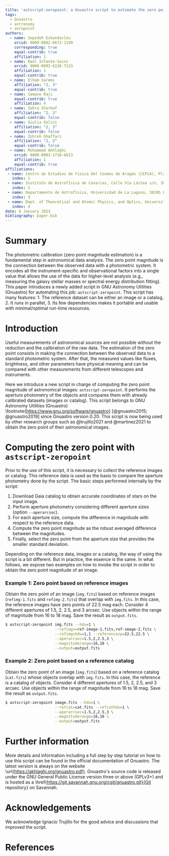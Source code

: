 ```yaml
---
title: 'astscript-zeropoint: a Gnuastro script to estimate the zero point of astronomical images'
tags:
  - Gnuastro
  - astronomy
  - zeropoint
authors:
  - name: Sepideh Eskandarlou
    orcid: 0000-0002-6672-1199
    corresponding: true
    equal-contrib: true
    affiliation: 1
  - name: Raúl Infante-Sainz
    orcid: 0000-0002-6220-7133
    affiliation: 1
    equal-contrib: true
  - name: Elham Saremi
    affiliation: "2, 3"
    equal-contrib: true
  - name: Samane Raji
    equal-contrib: true
    affiliation: 4
  - name: Zahra Sharbaf
    affiliation: "2, 3"
    equal-contrib: false
  - name: Giulia Golini
    affiliation: "2, 3"
    equal-contrib: false
  - name: Zohreh Ghaffari
    affiliation: "2, 3"
    equal-contrib: false
  - name: Mohammad Akhlaghi
    orcid: 0000-0003-1710-6613
    affiliation: 1
    equal-contrib: true
affiliations:
 - name: Centro de Estudios de Física del Cosmos de Aragón (CEFCA), Plaza San Juan 1, 44001 Teruel, Spain
   index: 1
 - name: Instituto de Astrofísica de Canarias, Calle Vía Láctea s/n, 38205 La Laguna, Spain
   index: 2
 - name: Departamento de Astrofísica, Universidad de La Laguna, 38205 La Laguna, Spain
   index: 3
 - name: Dept. of Theoretical and Atomic Physics, and Optics, University of Valladolid, Spain
   index: 4
date: 6 January 2023
bibliography: paper.bib
---
```






# Summary
The photometric calibration (zero point magnitude estimation) is a fundamental step in astronomical data analysis.
The zero point magnitude is the connection between the observed data with a photometric system.
It encodes all the instrument-specific and observational factors into a single value that allows the use of the data for higher-level analysis (e.g., measuring the galaxy stellar masses or spectral energy distribution fitting).
This paper introduces a newly added script in GNU Astronomy Utilities (Gnuastro) for automating this job: `astscript-zeropoint`.
This script has many features: 1. The reference dataset can be either an image or a catalog, 2. It runs in parallel, 3. Its few dependencies makes it portable and usable with minimal/optimal run-time resources.


# Introduction
Useful measurements of astronomical sources are not possible without the reduction and the calibration of the raw data.
The estimation of the zero point consists in making the connection between the observed data to a standard photometric system.
After that, the measured values like fluxes, brightness, and other parameters have physical meaning and can be compared with other measurements from different telescopes and instruments.

Here we introduce a new script in charge of computing the zero point magnitude of astronomical images: `astscript-zeropoint`.
It performs the aperture photometry of the objects and compares them with already calibrated datasets (images or catalog).
This script belongs to GNU Astronomy Utilities (Gnuastro) \footnote{https://www.gnu.org/software/gnuastro} [@gnuastro2015; @gnuastro2019] since Gnuastro version $0.20$.
This script is now being used by other research groups such as @trujillo2021 and @martinez2021 to obtain the zero point of their astronomical images.


# Computing the zero point with `astscript-zeropoint`
Prior to the use of this script, it is necessary to collect the reference images or catalog.
This reference data is used as the basis to compare the aperture photometry done by the script.
The basic steps performed internally by the script:

1. Download Gaia catalog to obtain accurate coordinates of stars on the input image.
2. Perform aperture photometry considering different aperture sizes (option `--aperarcsec`).
3. For each aperture size, compute the difference in magnitude with respect to the reference data.
4. Compute the zero point magnitude as the robust averaged difference between the magnitudes.
5. Finally, select the zero point from the aperture size that provides the smaller standard deviation.

Depending on the reference data, images or a catalog, the way of using the script is a bit different.
But in practice, the essence is the same.
In what follows, we expose two examples on how to invoke the script in order to obtain the zero point magnitude of an image.


### Example 1: Zero point based on reference images
Obtain the zero point of an image (`img.fits`) based on reference images (`refimg-1.fits` and `refimg-2.fits`) that overlap with `img.fits`.
In this case, the reference images have zero points of 22.5 mag each.
Consider 4 different apertures of 1.5, 2, 2.5, and 3 arcsec.
Use objects within the range of magnitude from 16 to 18 mag.
Save the result as `output.fits`.

```bash
$ astscript-zeropoint img.fits --hdu=1 \
                      --refimgs=ref-image-1.fits,ref-image-2.fits \
                      --refimgshdu=1,1 --referencezp=22.5,22.5 \
                      --aperarcsec=1.5,2,2.5,3 \
                      --magnituderange=16,18 \
                      --output=output.fits
```


### Example 2: Zero point based on a reference catalog
Obtain the zero point of an image (`img.fits`) based on a reference catalog (`cat.fits`) whose objects overlap with `img.fits`.
In this case, the reference is a catalog of objects.
Consider 4 different apertures of 1.5, 2, 2.5, and 3 arcsec.
Use objects within the range of magnitude from 16 to 18 mag.
Save the result as `output.fits`.

```bash
$ astscript-zeropoint image.fits --hdu=1 \
                      --refcat=cat.fits --refcathdu=1 \
                      --aperarcsec=1.5,2,2.5,3 \
                      --magnituderange=16,18 \
                      --output=output.fits
```


# Further information
More details and information including a full step by step tutorial on how to use this script can be found in the official documentation of Gnuastro.
The latest version is always on the website \url{https://akhlaghi.org/gnuastro.pdf}.
Gnuastro's source code is released under the GNU General Public License version three or above (GPLv3+) and is hosted as a \href{https://git.savannah.gnu.org/cgit/gnuastro.git}{Git repository} on Savannah.


# Acknowledgements
We acknowledge Ignacio Trujillo for the good advice and discussions that improved the script.


# References
